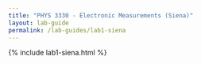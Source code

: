 ```yaml
---
title: "PHYS 3330 - Electronic Measurements (Siena)"
layout: lab-guide
permalink: /lab-guides/lab1-siena
---
```


{% include lab1-siena.html %}
